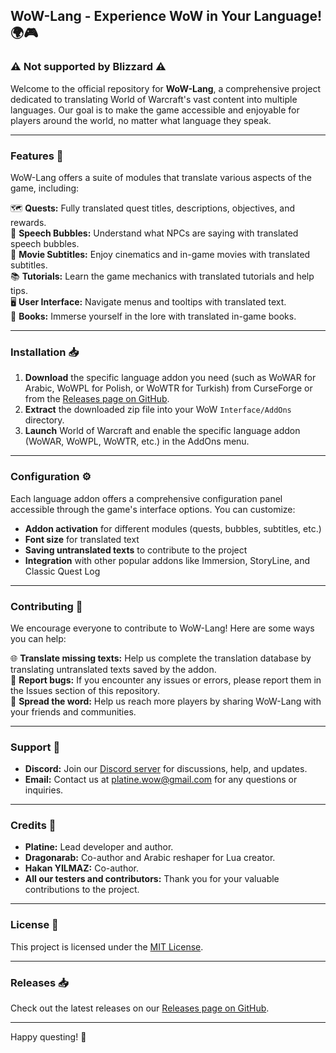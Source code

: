 ## WoW-Lang - Experience WoW in Your Language! 🌍🎮
### ⚠️ Not supported by Blizzard ⚠️

Welcome to the official repository for **WoW-Lang**, a comprehensive project dedicated to translating World of Warcraft's vast content into multiple languages. Our goal is to make the game accessible and enjoyable for players around the world, no matter what language they speak.

---

### Features 🌟

WoW-Lang offers a suite of modules that translate various aspects of the game, including:

🗺️ **Quests:** Fully translated quest titles, descriptions, objectives, and rewards.  
💬 **Speech Bubbles:** Understand what NPCs are saying with translated speech bubbles.  
🎥 **Movie Subtitles:** Enjoy cinematics and in-game movies with translated subtitles.  
📚 **Tutorials:** Learn the game mechanics with translated tutorials and help tips.  
🖥️ **User Interface:** Navigate menus and tooltips with translated text.  
📖 **Books:** Immerse yourself in the lore with translated in-game books.

---

### Installation 📥

1. **Download** the specific language addon you need (such as WoWAR for Arabic, WoWPL for Polish, or WoWTR for Turkish) from CurseForge or from the [Releases page on GitHub](https://github.com/DiNaSoR/WoWLang/releases).
2. **Extract** the downloaded zip file into your WoW `Interface/AddOns` directory.
3. **Launch** World of Warcraft and enable the specific language addon (WoWAR, WoWPL, WoWTR, etc.) in the AddOns menu.

---

### Configuration ⚙️

Each language addon offers a comprehensive configuration panel accessible through the game's interface options. You can customize:

* **Addon activation** for different modules (quests, bubbles, subtitles, etc.)
* **Font size** for translated text
* **Saving untranslated texts** to contribute to the project
* **Integration** with other popular addons like Immersion, StoryLine, and Classic Quest Log

---

### Contributing 🤝

We encourage everyone to contribute to WoW-Lang! Here are some ways you can help:

🌐 **Translate missing texts:** Help us complete the translation database by translating untranslated texts saved by the addon.  
🐛 **Report bugs:** If you encounter any issues or errors, please report them in the Issues section of this repository.  
📢 **Spread the word:** Help us reach more players by sharing WoW-Lang with your friends and communities.

---

### Support 💬

* **Discord:** Join our [Discord server](https://discord.gg/uW5NJ6y) for discussions, help, and updates.
* **Email:** Contact us at platine.wow@gmail.com for any questions or inquiries.

---

### Credits 🌟

* **Platine:** Lead developer and author.
* **Dragonarab:** Co-author and Arabic reshaper for Lua creator.
* **Hakan YILMAZ:** Co-author.
* **All our testers and contributors:** Thank you for your valuable contributions to the project.

---

### License 📜

This project is licensed under the [MIT License](LICENSE).

---

### Releases 📥

Check out the latest releases on our [Releases page on GitHub](https://github.com/DiNaSoR/WoWLang/releases).

---

Happy questing! 🌟
